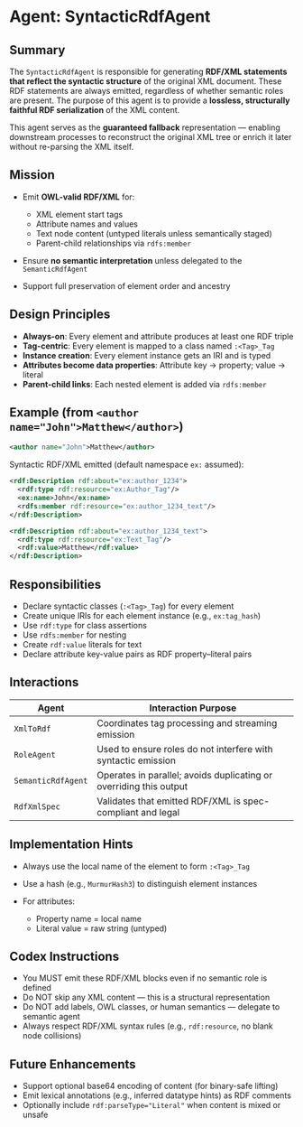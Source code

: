 
# Agent: SyntacticRdfAgent

## Summary

The `SyntacticRdfAgent` is responsible for generating **RDF/XML statements that reflect the syntactic structure** of the original XML document. These RDF statements are always emitted, regardless of whether semantic roles are present. The purpose of this agent is to provide a **lossless, structurally faithful RDF serialization** of the XML content.

This agent serves as the **guaranteed fallback** representation — enabling downstream processes to reconstruct the original XML tree or enrich it later without re-parsing the XML itself.

## Mission

* Emit **OWL-valid RDF/XML** for:

  * XML element start tags
  * Attribute names and values
  * Text node content (untyped literals unless semantically staged)
  * Parent-child relationships via `rdfs:member`
* Ensure **no semantic interpretation** unless delegated to the `SemanticRdfAgent`
* Support full preservation of element order and ancestry

## Design Principles

* **Always-on**: Every element and attribute produces at least one RDF triple
* **Tag-centric**: Every element is mapped to a class named `:<Tag>_Tag`
* **Instance creation**: Every element instance gets an IRI and is typed
* **Attributes become data properties**: Attribute key → property; value → literal
* **Parent-child links**: Each nested element is added via `rdfs:member`

## Example (from `<author name="John">Matthew</author>`)

```xml
<author name="John">Matthew</author>
```

Syntactic RDF/XML emitted (default namespace `ex:` assumed):

```xml
<rdf:Description rdf:about="ex:author_1234">
  <rdf:type rdf:resource="ex:Author_Tag"/>
  <ex:name>John</ex:name>
  <rdfs:member rdf:resource="ex:author_1234_text"/>
</rdf:Description>

<rdf:Description rdf:about="ex:author_1234_text">
  <rdf:type rdf:resource="ex:Text_Tag"/>
  <rdf:value>Matthew</rdf:value>
</rdf:Description>
```

## Responsibilities

* Declare syntactic classes (`:<Tag>_Tag`) for every element
* Create unique IRIs for each element instance (e.g., `ex:tag_hash`)
* Use `rdf:type` for class assertions
* Use `rdfs:member` for nesting
* Create `rdf:value` literals for text
* Declare attribute key-value pairs as RDF property–literal pairs

## Interactions

| Agent              | Interaction Purpose                                                |
| ------------------ | ------------------------------------------------------------------ |
| `XmlToRdf`         | Coordinates tag processing and streaming emission                  |
| `RoleAgent`        | Used to ensure roles do not interfere with syntactic emission      |
| `SemanticRdfAgent` | Operates in parallel; avoids duplicating or overriding this output |
| `RdfXmlSpec`       | Validates that emitted RDF/XML is spec-compliant and legal         |

## Implementation Hints

* Always use the local name of the element to form `:<Tag>_Tag`
* Use a hash (e.g., `MurmurHash3`) to distinguish element instances
* For attributes:

  * Property name = local name
  * Literal value = raw string (untyped)

## Codex Instructions

* You MUST emit these RDF/XML blocks even if no semantic role is defined
* Do NOT skip any XML content — this is a structural representation
* Do NOT add labels, OWL classes, or human semantics — delegate to semantic agent
* Always respect RDF/XML syntax rules (e.g., `rdf:resource`, no blank node collisions)

## Future Enhancements

* Support optional base64 encoding of content (for binary-safe lifting)
* Emit lexical annotations (e.g., inferred datatype hints) as RDF comments
* Optionally include `rdf:parseType="Literal"` when content is mixed or unsafe

